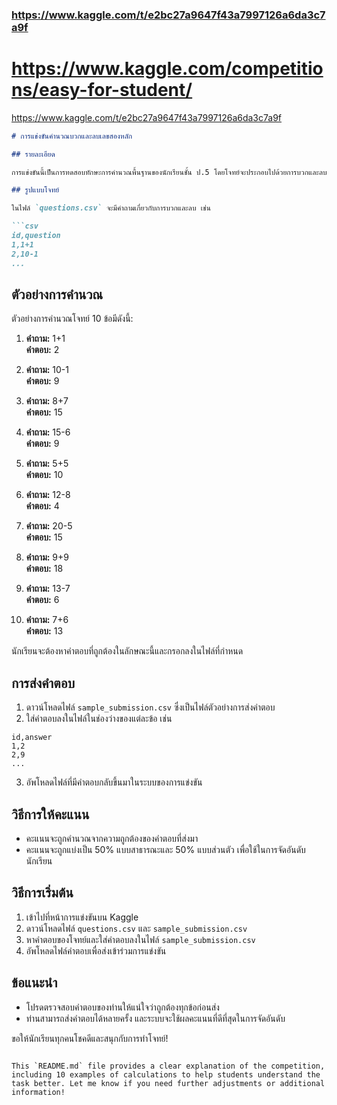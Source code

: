 
### https://www.kaggle.com/t/e2bc27a9647f43a7997126a6da3c7a9f


# https://www.kaggle.com/competitions/easy-for-student/


https://www.kaggle.com/t/e2bc27a9647f43a7997126a6da3c7a9f


```markdown
# การแข่งขันคำนวณบวกและลบเลขสองหลัก

## รายละเอียด

การแข่งขันนี้เป็นการทดสอบทักษะการคำนวณพื้นฐานของนักเรียนชั้น ป.5 โดยโจทย์จะประกอบไปด้วยการบวกและลบเลขสองหลัก นักเรียนจะต้องหาคำตอบที่ถูกต้องและส่งเป็นไฟล์คำตอบในรูปแบบที่กำหนด

## รูปแบบโจทย์

ในไฟล์ `questions.csv` จะมีคำถามเกี่ยวกับการบวกและลบ เช่น

```csv
id,question
1,1+1
2,10-1
...
```

## ตัวอย่างการคำนวณ

ตัวอย่างการคำนวณโจทย์ 10 ข้อมีดังนี้:

1. **คำถาม:** 1+1  
   **คำตอบ:** 2

2. **คำถาม:** 10-1  
   **คำตอบ:** 9

3. **คำถาม:** 8+7  
   **คำตอบ:** 15

4. **คำถาม:** 15-6  
   **คำตอบ:** 9

5. **คำถาม:** 5+5  
   **คำตอบ:** 10

6. **คำถาม:** 12-8  
   **คำตอบ:** 4

7. **คำถาม:** 20-5  
   **คำตอบ:** 15

8. **คำถาม:** 9+9  
   **คำตอบ:** 18

9. **คำถาม:** 13-7  
   **คำตอบ:** 6

10. **คำถาม:** 7+6  
    **คำตอบ:** 13

นักเรียนจะต้องหาคำตอบที่ถูกต้องในลักษณะนี้และกรอกลงในไฟล์ที่กำหนด

## การส่งคำตอบ

1. ดาวน์โหลดไฟล์ `sample_submission.csv` ซึ่งเป็นไฟล์ตัวอย่างการส่งคำตอบ
2. ใส่คำตอบลงในไฟล์ในช่องว่างของแต่ละข้อ เช่น

```csv
id,answer
1,2
2,9
...
```

3. อัพโหลดไฟล์ที่มีคำตอบกลับขึ้นมาในระบบของการแข่งขัน

## วิธีการให้คะแนน

- คะแนนจะถูกคำนวณจากความถูกต้องของคำตอบที่ส่งมา
- คะแนนจะถูกแบ่งเป็น 50% แบบสาธารณะและ 50% แบบส่วนตัว เพื่อใช้ในการจัดอันดับนักเรียน

## วิธีการเริ่มต้น

1. เข้าไปที่หน้าการแข่งขันบน Kaggle
2. ดาวน์โหลดไฟล์ `questions.csv` และ `sample_submission.csv`
3. หาคำตอบของโจทย์และใส่คำตอบลงในไฟล์ `sample_submission.csv`
4. อัพโหลดไฟล์คำตอบเพื่อส่งเข้าร่วมการแข่งขัน

## ข้อแนะนำ

- โปรดตรวจสอบคำตอบของท่านให้แน่ใจว่าถูกต้องทุกข้อก่อนส่ง
- ท่านสามารถส่งคำตอบได้หลายครั้ง และระบบจะใช้ผลคะแนนที่ดีที่สุดในการจัดอันดับ

ขอให้นักเรียนทุกคนโชคดีและสนุกกับการทำโจทย์!
```

This `README.md` file provides a clear explanation of the competition, including 10 examples of calculations to help students understand the task better. Let me know if you need further adjustments or additional information!